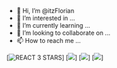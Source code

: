 - 👋 Hi, I’m @itzFlorian
- 👀 I’m interested in ...
- 🌱 I’m currently learning ...
- 💞️ I’m looking to collaborate on ...
- 📫 How to reach me ...

<!---
itzFlorian/itzFlorian is a ✨ special ✨ repository because its `README.md` (this file) appears on your GitHub profile.
You can click the Preview link to take a look at your changes.
--->
[![REACT 3 STARS](https://api.eu.badgr.io/public/badges/qjXX3AiKSr2CEMbujVuZNA/image"
)]
[![](https://api.eu.badgr.io/public/assertions/B3WpAh0XT0-_bHYroPdWdQ/image)]
[![](https://api.eu.badgr.io/public/assertions/B3WpAh0XT0-_bHYroPdWdQ/image)]
[![](https://api.eu.badgr.io/public/assertions/Npv2nW3aSb-Djp4Jmws5Gg/image)]
